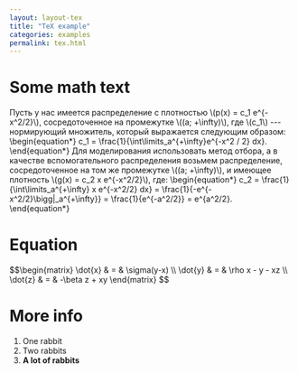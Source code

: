 ```yaml
---
layout: layout-tex
title: "TeX example"
categories: examples
permalink: tex.html
---
```


#  Some math text

<div>
 Пусть у нас имеется распределение с плотностью \(p(x) = c_1 e^{-x^2/2}\), сосредоточенное на промежутке \((a; +\infty)\), где \(c_1\) --- нормирующий множитель, который выражается следующим образом:
\begin{equation*}
c_1 = \frac{1}{\int\limits_a^{+\infty}e^{-x^2 / 2} dx}.
\end{equation*}
Для моделирования использовать метод отбора, а в качестве вспомогательного распределения возьмем распределение, сосредоточенное на том же промежутке \((a; +\infty)\), и имеющее плотность \(g(x) = c_2 x e^{-x^2/2}\), где:
\begin{equation*}
c_2 = \frac{1}{\int\limits_a^{+\infty} x e^{-x^2/2} dx} = \frac{1}{-e^{-x^2/2}\bigg|_a^{+\infty}} = \frac{1}{e^{-a^2/2}} = e^{a^2/2}.
\end{equation*}
</div>

#  Equation

<div>
$$\begin{matrix}
\dot{x} & = & \sigma(y-x) \\
\dot{y} & = & \rho x - y - xz \\
\dot{z} & = & -\beta z + xy
\end{matrix} $$
 </div>

#  More info

1. One rabbit
2. Two rabbits
3. **A lot of rabbits**